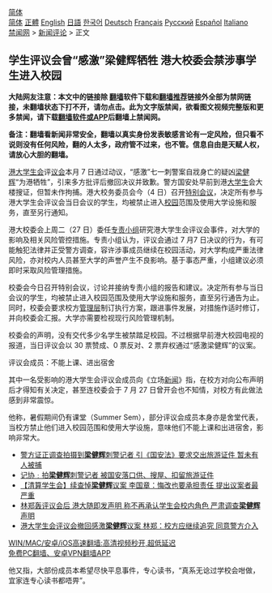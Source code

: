  <!-- 面包屑导航 --> <div class="breadcrumb"><!-- GTranslate: https://gtranslate.io/ -->  <div class="switcher notranslate">  <div class="selected">  <a href="#" onclick="return false;"> 简体</a>  </div>  <div class="option">  <a href="https://www.bannedbook.org" onclick="doGTranslate('zh-CN|zh-CN');jQuery('div.switcher div.selected a').html(jQuery(this).html());return false;" title="简体中文" class="nturl selected"> 简体</a>  <a href="https://www.bannedbook.org/zh-tw/" onclick="doGTranslate('zh-CN|zh-TW');jQuery('div.switcher div.selected a').html(jQuery(this).html());return false;" title="繁體中文" class="nturl"> 正體</a>  <a href="https://www.bannedbook.org/en/" onclick="doGTranslate('zh-CN|en');jQuery('div.switcher div.selected a').html(jQuery(this).html());return false;" title="English" class="nturl"> English</a>  <a href="https://www.bannedbook.org/ja/" onclick="doGTranslate('zh-CN|ja');jQuery('div.switcher div.selected a').html(jQuery(this).html());return false;" title="日本語" class="nturl"> 日語</a>  <a href="https://www.bannedbook.org/ko/" onclick="doGTranslate('zh-CN|ko');jQuery('div.switcher div.selected a').html(jQuery(this).html());return false;" title="한국어" class="nturl"> 한국어</a>  <a href="https://www.bannedbook.org/de/" onclick="doGTranslate('zh-CN|de');jQuery('div.switcher div.selected a').html(jQuery(this).html());return false;" title="Deutsch" class="nturl"> Deutsch</a>  <a href="https://www.bannedbook.org/fr/" onclick="doGTranslate('zh-CN|fr');jQuery('div.switcher div.selected a').html(jQuery(this).html());return false;" title="Français" class="nturl"> Français</a>  <a href="https://www.bannedbook.org/ru/" onclick="doGTranslate('zh-CN|ru');jQuery('div.switcher div.selected a').html(jQuery(this).html());return false;" title="Русский" class="nturl"> Русский</a>  <a href="https://www.bannedbook.org/es/" onclick="doGTranslate('zh-CN|es');jQuery('div.switcher div.selected a').html(jQuery(this).html());return false;" title="Español" class="nturl"> Español</a>  <a href="https://www.bannedbook.org/it/" onclick="doGTranslate('zh-CN|it');jQuery('div.switcher div.selected a').html(jQuery(this).html());return false;" title="Italiano" class="nturl"> Italiano</a>  </div>  </div>      <div class='breadcrumb-sub'><!-- Breadcrumb NavXT 6.3.0 --> <a href="https://www.bannedbook.org/" class="home">禁闻网</a> &gt; <a href="https://www.bannedbook.org/bnews/comments/" class="category">新闻评论</a> &gt; 正文</div></div><h2>学生评议会曾“感激”梁健辉牺牲 港大校委会禁涉事学生进入校园</h2> <p class="notice"><b>大陆网友注意：本文中的链接除 <a href="https://github.com/bannedbook/fanqiang" >翻墙</a>软件下载和<a href="https://github.com/killgcd/justmysocks/blob/master/README.md">翻墙推荐</a>链接外全部为禁网链接，未翻墙状态下打不开，请勿点击。此为文字版禁闻，欲看图文视频完整版和更多禁闻，请下载<a href="https://github.com/bannedbook/fanqiang">翻墙软件或APP</a>后翻墙上禁闻网。</p><p>备注：翻墙看新闻非常安全，翻墙以真实身份发表敏感言论有一定风险，但只看不说则没有任何风险，翻的人太多，政府管不过来，也不管。信息自由是天赋人权，请放心大胆的翻墙。</b></p>  <div class="entry">  <p><a href="https://www.bannedbook.org/bnews/tag/%E6%B8%AF%E5%A4%A7/" class="st_tag internal_tag" rel="tag" title="标签 港大 下的日志">港大</a><a href="https://www.bannedbook.org/bnews/tag/%E5%AD%A6%E7%94%9F%E4%BC%9A/" class="st_tag internal_tag" rel="tag" title="标签 学生会 下的日志">学生会</a>评<a href="https://www.bannedbook.org/bnews/tag/%E8%AE%AE%E4%BC%9A/" class="st_tag internal_tag" rel="tag" title="标签 议会 下的日志">议会</a>本月 7 日通过动议，“感激”七一刺警案自戕身亡的疑凶<a href="https://www.bannedbook.org/bnews/tag/%e6%a2%81%e5%81%a5%e8%be%89/" class="st_tag internal_tag" rel="tag" title="标签 梁健辉 下的日志">梁健辉</a>“为港牺牲”，引来多方批评后撤回决议并致歉。警方国安处早前到港<a href="https://www.bannedbook.org/bnews/tag/%e5%a4%a7%e5%ad%a6%e7%94%9f/" class="st_tag internal_tag" rel="tag" title="标签 大学生 下的日志">大学生</a>会大楼搜证，但暂未作拘捕。港大校务委员会今（4 日）召开<a href="https://www.bannedbook.org/bnews/tag/%E7%89%B9%E5%88%AB%E4%BC%9A%E8%AE%AE/" class="st_tag internal_tag" rel="tag" title="标签 特别会议 下的日志">特别会议</a>，决定所有参与港大学生会评议会当日会议的学生，均被禁止进入<a href="https://www.bannedbook.org/bnews/tag/%e6%a0%a1%e5%9b%ad/" class="st_tag internal_tag" rel="tag" title="标签 校园 下的日志">校园</a>范围及使用大学设施和服务，直至另行通知。</p> <p>港大校委会上周二（27 日）委任<a href="https://www.bannedbook.org/bnews/tag/%E4%B8%93%E8%B4%A3%E5%B0%8F%E7%BB%84/" class="st_tag internal_tag" rel="tag" title="标签 专责小组 下的日志">专责小组</a>研究港大学生会评议会事件，对大学的影响及相关风险管控措施。专责小组认为，评议会通过 7 月7 日决议的行为，有可能触犯法律并正受警方调查，容许涉事成员继续在校园活动，对大学构成严重法律风险，亦对校内人员甚至大学的声誉产生不良影响。基于事态严重，小组建议必须即时采取风险管理措施。</p>  <p>校委会今日召开特别会议，讨论并接纳专责小组的报告和建议。决定所有参与当日会议的学生，均被禁止进入校园范围及使用大学设施和服务，直至另行通告为止。同时，校委会要求校方<a href="https://www.bannedbook.org/bnews/tag/%E7%AE%A1%E7%90%86%E5%B1%82/" class="st_tag internal_tag" rel="tag" title="标签 管理层 下的日志">管理层</a>制订执行方案，跟进事件发展，对措施作适时修订，并向校委会汇报。大学亦需要检视现行风险管理机制。</p> <p>校委会的声明，没有交代多少名学生被禁踏足校园。不过根据早前港大校园电视的报道，当日评议会以 30 票赞成、0 票反对、2 票弃权通过“感激梁健辉”的议案。</p>  <p>评议会成员：不能上课、进出宿舍</p> <p>其中一名受影响的港大学生会评议会成员向《立场<span class='wp_keywordlink_affiliate'><a href="https://www.bannedbook.org/" title="新闻">新闻</a></span>》指，在校方对向公布声明后才得知有关决定，甚至连校委会于 7 月 27 日曾开会也不知情，对校方有此做法感到非常震惊。</p>  <p>他称，暑假期间仍有课堂（Summer Sem），部分评议会成员本身亦是舍堂代表，当校方禁止他们进入校园范围和使用大学设施，意味他们不能上课和出进宿舍，影响非常大。</p> <ul class='op-related-articles' title='相关阅读'> <li><a href='https://www.bannedbook.org/bnews/comments/20210728/1595318.html' target='_blank'>警方证正调查拍摄到<b>梁健辉</b>刺警记者 引《国安法》要求交出旅游证件 暂未有人被捕</a></li> <li><a href='https://www.bannedbook.org/bnews/comments/20210727/1594807.html' target='_blank'>记协﹕拍<b>梁健辉</b>刺警记者 被国安落口供、搜屋、扣留旅游证件</a></li> <li><a href='https://www.bannedbook.org/bnews/comments/20210720/1590587.html' target='_blank'>【清算学生会】续查悼<b>梁健辉</b>议案 李国章：悔改也要承担责任 提出议案者最严重</a></li> <li><a href='https://www.bannedbook.org/bnews/comments/20210713/1586182.html' target='_blank'>林郑轰评议会后 港大随即发声明 称不再承认学生会校内角色 严肃调查<b>梁健辉</b>声明</a></li> <li><a href='https://www.bannedbook.org/bnews/comments/20210713/1586083.html' target='_blank'>港大学生会评议会撤回感激<b>梁健辉</b>议案 林郑：校方应继续追究 同意警方介入</a></li> </ul> <p class="texttj"> <a href="https://github.com/bannedbook/fanqiang/wiki/V2ray%E6%9C%BA%E5%9C%BA" target="_blank">WIN/MAC/安卓/iOS高速翻墙:高清视频秒开,超低延迟</a><br/> <a href="https://github.com/bannedbook/fanqiang/wiki/%E7%A6%81%E9%97%BB%E7%BD%91%E5%AE%89%E5%8D%93%E7%BF%BB%E5%A2%99%E6%96%B0%E9%97%BBAPP" target="_blank">免费PC翻墙、安卓VPN翻墙APP</a></p> <p>他又指，大部份成员本希望尽快平息事件，专心读书，“真系无谂过学校会咁做，宜家连专心读书都唔畀”。</p><a name='sharetosocial'></a>  <div style="margin-bottom:5px;padding-bottom:5px;clear:both"> <div id="archive-pix-1" class="banner-ads"> <!-- AuctionX Display platform tag START --> <div id="26318x728x90x621x_ADSLOT2" clicktrack="%%CLICK_URL_ESC%%"></div> <!-- AuctionX Display platform tag END --> </div> <div id="archive-pix-2" class="banner-ads"> <!-- AuctionX Display platform tag START --> <div id="26315x300x250x621x_ADSLOT2" clicktrack="%%CLICK_URL_ESC%%"></div> <!-- AuctionX Display platform tag END --> </div> </div>  <div id="archive-pix-1" class="banner-ads"> <!-- AuctionX Display platform tag START --> <div id="26318x728x90x621x_ADSLOT3" clicktrack="%%CLICK_URL_ESC%%"></div> <!-- AuctionX Display platform tag END --> </div> </div><!--END ENTRY--> 